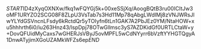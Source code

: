 $START$ID4zXyqOXNXw/fkq1wFQYGj5k+00xeSSjXq/AoogBQtB3ru00ICItJw3oMF1URYZO2SCG08F8ZLpU3VsTab7s3Hd11Mp78qAbgLWdIMj8zVNJWRsJlwYLYdGSVncnLFsdy6kRctdQr5yTOIyfn6tLn1GAK7A2PbJEz0YM/NtaHOW+xu5hhhrth6i0/iu263Hnz43/lspDpj78OTwGllmsc3yS7AZDKidGf0URTLCtaW+y+DovQFUidMyCaxs7wGHERJsVByJ5ovMPFL5wCdNYyrr6bVzftYYHGTQgyA1DnwATyjimXGoUZAMkWFZs6ep$END$